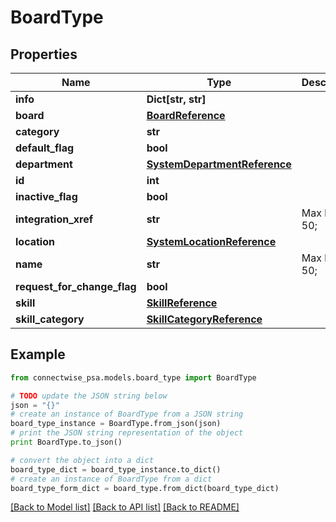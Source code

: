 # BoardType


## Properties
Name | Type | Description | Notes
------------ | ------------- | ------------- | -------------
**info** | **Dict[str, str]** |  | [optional] 
**board** | [**BoardReference**](BoardReference.md) |  | [optional] 
**category** | **str** |  | [optional] 
**default_flag** | **bool** |  | [optional] 
**department** | [**SystemDepartmentReference**](SystemDepartmentReference.md) |  | [optional] 
**id** | **int** |  | [optional] 
**inactive_flag** | **bool** |  | [optional] 
**integration_xref** | **str** |  Max length: 50; | [optional] 
**location** | [**SystemLocationReference**](SystemLocationReference.md) |  | [optional] 
**name** | **str** |  Max length: 50; | 
**request_for_change_flag** | **bool** |  | [optional] 
**skill** | [**SkillReference**](SkillReference.md) |  | [optional] 
**skill_category** | [**SkillCategoryReference**](SkillCategoryReference.md) |  | [optional] 

## Example

```python
from connectwise_psa.models.board_type import BoardType

# TODO update the JSON string below
json = "{}"
# create an instance of BoardType from a JSON string
board_type_instance = BoardType.from_json(json)
# print the JSON string representation of the object
print BoardType.to_json()

# convert the object into a dict
board_type_dict = board_type_instance.to_dict()
# create an instance of BoardType from a dict
board_type_form_dict = board_type.from_dict(board_type_dict)
```
[[Back to Model list]](../README.md#documentation-for-models) [[Back to API list]](../README.md#documentation-for-api-endpoints) [[Back to README]](../README.md)


